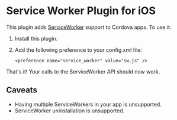 # Service Worker Plugin for iOS

This plugin adds [ServiceWorker](https://github.com/slightlyoff/ServiceWorker) support to Cordova apps.  To use it:

1. Install this plugin.
2. Add the following preference to your config.xml file:

   ```
   <preference name="service_worker" value="sw.js" />
   ```

That's it!  Your calls to the ServiceWorker API should now work.

## Caveats

* Having multiple ServiceWorkers in your app is unsupported.
* ServiceWorker uninstallation is unsupported.
